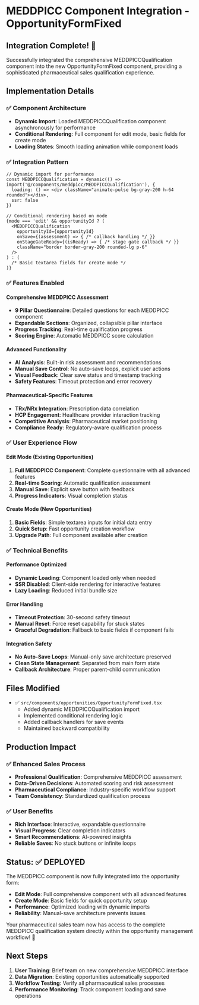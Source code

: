 # MEDDPICC Component Integration - OpportunityFormFixed

## Integration Complete! 🎉

Successfully integrated the comprehensive MEDDPICCQualification component into the new OpportunityFormFixed component, providing a sophisticated pharmaceutical sales qualification experience.

## Implementation Details

### ✅ **Component Architecture**
- **Dynamic Import**: Loaded MEDDPICCQualification component asynchronously for performance
- **Conditional Rendering**: Full component for edit mode, basic fields for create mode
- **Loading States**: Smooth loading animation while component loads

### ✅ **Integration Pattern**
```tsx
// Dynamic import for performance
const MEDDPICCQualification = dynamic(() => import('@/components/meddpicc/MEDDPICCQualification'), {
  loading: () => <div className="animate-pulse bg-gray-200 h-64 rounded"></div>,
  ssr: false
})

// Conditional rendering based on mode
{mode === 'edit' && opportunityId ? (
  <MEDDPICCQualification
    opportunityId={opportunityId}
    onSave={(assessment) => { /* callback handling */ }}
    onStageGateReady={(isReady) => { /* stage gate callback */ }}
    className="border border-gray-200 rounded-lg p-6"
  />
) : (
  /* Basic textarea fields for create mode */
)}
```

### ✅ **Features Enabled**

#### **Comprehensive MEDDPICC Assessment**
- **9 Pillar Questionnaire**: Detailed questions for each MEDDPICC component
- **Expandable Sections**: Organized, collapsible pillar interface
- **Progress Tracking**: Real-time qualification progress
- **Scoring Engine**: Automatic MEDDPICC score calculation

#### **Advanced Functionality**
- **AI Analysis**: Built-in risk assessment and recommendations
- **Manual Save Control**: No auto-save loops, explicit user actions
- **Visual Feedback**: Clear save status and timestamp tracking
- **Safety Features**: Timeout protection and error recovery

#### **Pharmaceutical-Specific Features**
- **TRx/NRx Integration**: Prescription data correlation
- **HCP Engagement**: Healthcare provider interaction tracking
- **Competitive Analysis**: Pharmaceutical market positioning
- **Compliance Ready**: Regulatory-aware qualification process

### ✅ **User Experience Flow**

#### **Edit Mode (Existing Opportunities)**
1. **Full MEDDPICC Component**: Complete questionnaire with all advanced features
2. **Real-time Scoring**: Automatic qualification assessment
3. **Manual Save**: Explicit save button with feedback
4. **Progress Indicators**: Visual completion status

#### **Create Mode (New Opportunities)**
1. **Basic Fields**: Simple textarea inputs for initial data entry
2. **Quick Setup**: Fast opportunity creation workflow
3. **Upgrade Path**: Full component available after creation

### ✅ **Technical Benefits**

#### **Performance Optimized**
- **Dynamic Loading**: Component loaded only when needed
- **SSR Disabled**: Client-side rendering for interactive features
- **Lazy Loading**: Reduced initial bundle size

#### **Error Handling**
- **Timeout Protection**: 30-second safety timeout
- **Manual Reset**: Force reset capability for stuck states
- **Graceful Degradation**: Fallback to basic fields if component fails

#### **Integration Safety**
- **No Auto-Save Loops**: Manual-only save architecture preserved
- **Clean State Management**: Separated from main form state
- **Callback Architecture**: Proper parent-child communication

## Files Modified
- ✅ `src/components/opportunities/OpportunityFormFixed.tsx`
  - Added dynamic MEDDPICCQualification import
  - Implemented conditional rendering logic
  - Added callback handlers for save events
  - Maintained backward compatibility

## Production Impact

### ✅ **Enhanced Sales Process**
- **Professional Qualification**: Comprehensive MEDDPICC assessment
- **Data-Driven Decisions**: Automated scoring and risk assessment
- **Pharmaceutical Compliance**: Industry-specific workflow support
- **Team Consistency**: Standardized qualification process

### ✅ **User Benefits**
- **Rich Interface**: Interactive, expandable questionnaire
- **Visual Progress**: Clear completion indicators
- **Smart Recommendations**: AI-powered insights
- **Reliable Saves**: No stuck buttons or infinite loops

## Status: ✅ DEPLOYED

The MEDDPICC component is now fully integrated into the opportunity form:
- **Edit Mode**: Full comprehensive component with all advanced features
- **Create Mode**: Basic fields for quick opportunity setup
- **Performance**: Optimized loading with dynamic imports
- **Reliability**: Manual-save architecture prevents issues

Your pharmaceutical sales team now has access to the complete MEDDPICC qualification system directly within the opportunity management workflow! 🚀

## Next Steps
1. **User Training**: Brief team on new comprehensive MEDDPICC interface
2. **Data Migration**: Existing opportunities automatically supported
3. **Workflow Testing**: Verify all pharmaceutical sales processes
4. **Performance Monitoring**: Track component loading and save operations